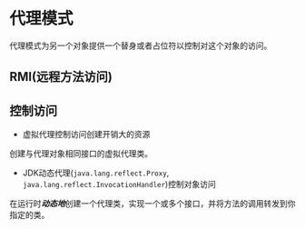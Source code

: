 # 代理模式
代理模式为另一个对象提供一个替身或者占位符以控制对这个对象的访问。

## RMI(远程方法访问)

## 控制访问
- 虚拟代理控制访问创建开销大的资源

创建与代理对象相同接口的虚拟代理类。
- JDK动态代理(`java.lang.reflect.Proxy`, `java.lang.reflect.InvocationHandler`)控制对象访问

在运行时***动态地***创建一个代理类，实现一个或多个接口，并将方法的调用转发到你指定的类。
